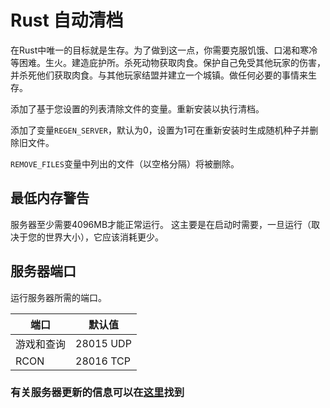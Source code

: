 # Rust 自动清档

在Rust中唯一的目标就是生存。为了做到这一点，你需要克服饥饿、口渴和寒冷等困难。生火。建造庇护所。杀死动物获取肉食。保护自己免受其他玩家的伤害，并杀死他们获取肉食。与其他玩家结盟并建立一个城镇。做任何必要的事情来生存。

添加了基于您设置的列表清除文件的变量。重新安装以执行清档。

添加了变量`REGEN_SERVER`，默认为0，设置为1可在重新安装时生成随机种子并删除旧文件。

`REMOVE_FILES`变量中列出的文件（以空格分隔）将被删除。

## 最低内存警告

服务器至少需要4096MB才能正常运行。
这主要是在启动时需要，一旦运行（取决于您的世界大小），它应该消耗更少。

## 服务器端口

运行服务器所需的端口。

| 端口    | 默认值 |
|---------|---------|
| 游戏和查询 | 28015 UDP |
| RCON | 28016 TCP |

### 有关服务器更新的信息可以在[这里](https://steamdb.info/app/258550/depots/?branch=staging)找到 